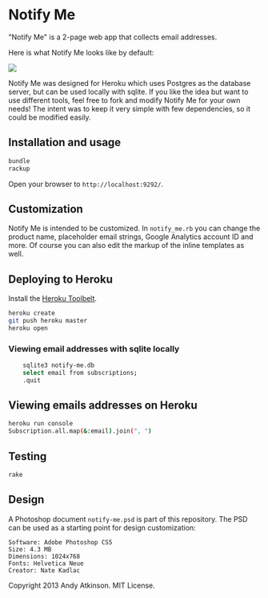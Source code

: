 # Notify Me
"Notify Me" is a 2-page web app that collects email addresses. 

Here is what Notify Me looks like by default:

<img src='https://github.com/andyatkinson/notify-me/raw/master/public/screenshot.png' />

Notify Me was designed for Heroku which uses Postgres as the database server, but can be used locally with sqlite. If you like the idea but want to use different tools, feel free to fork and modify Notify Me for your own needs! The intent was to keep it very simple with few dependencies, so it could be modified easily.

## Installation and usage

``` bash
bundle
rackup
```

Open your browser to `http://localhost:9292/`.
 
## Customization
Notify Me is intended to be customized. In `notify_me.rb` you can change the product name, placeholder email strings, Google Analytics account ID and more. Of course you can also edit the markup of the inline templates as well. 

## Deploying to Heroku
Install the [Heroku Toolbelt](https://toolbelt.heroku.com/).

``` bash
heroku create
git push heroku master
heroku open
```

### Viewing email addresses with sqlite locally

``` bash
    sqlite3 notify-me.db
    select email from subscriptions;
    .quit
```

## Viewing emails addresses on Heroku
    
``` bash
heroku run console
Subscription.all.map(&:email).join(", ")
```

## Testing

``` bash
rake
```

## Design 
A Photoshop document `notify-me.psd` is part of this repository. The PSD can be used as a starting point for design customization:

    Software: Adobe Photoshop CS5
    Size: 4.3 MB
    Dimensions: 1024x768
    Fonts: Helvetica Neue
    Creator: Nate Kadlac

Copyright 2013 Andy Atkinson. MIT License.
